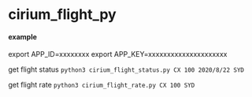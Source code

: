 # cirium_flight_py

#### example

export APP_ID=xxxxxxxx
export APP_KEY=xxxxxxxxxxxxxxxxxxxxx

get flight status
`python3 cirium_flight_status.py CX 100 2020/8/22 SYD`

get flight rate
`python3 cirium_flight_rate.py CX 100 SYD`

